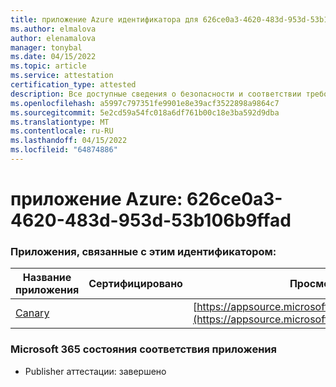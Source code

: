 ```yaml
---
title: приложение Azure идентификатора для 626ce0a3-4620-483d-953d-53b106b9ffad
ms.author: elmalova
author: elenamalova
manager: tonybal
ms.date: 04/15/2022
ms.topic: article
ms.service: attestation
certification_type: attested
description: Все доступные сведения о безопасности и соответствии требованиям для 626ce0a3-4620-483d-953d-53b106b9ffad.
ms.openlocfilehash: a5997c797351fe9901e8e39acf3522898a9864c7
ms.sourcegitcommit: 5e2cd59a54fc018a6df761b00c18e3ba592d9dba
ms.translationtype: MT
ms.contentlocale: ru-RU
ms.lasthandoff: 04/15/2022
ms.locfileid: "64874886"
---
```

# <a name="azure-app-id-626ce0a3-4620-483d-953d-53b106b9ffad"></a>приложение Azure: 626ce0a3-4620-483d-953d-53b106b9ffad


### <a name="apps-associated-with-this-id"></a>Приложения, связанные с этим идентификатором:
| **Название приложения** | **Сертифицировано** | **Просмотр в AppSource** |
|--------------|---------------|-----------------------|
| [Canary](../forward/WA200003193.md) |  | [https://appsource.microsoft.com/product/office/WA200003193](https://appsource.microsoft.com/product/office/WA200003193) |

### <a name="microsoft-365-app-compliance-status"></a>Microsoft 365 состояния соответствия приложения
- Publisher аттестации: завершено
